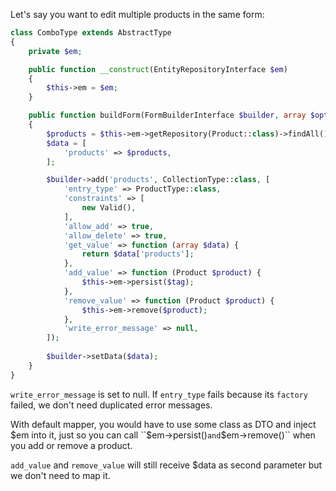 Let's say you want to edit multiple products in the same form:

```php
class ComboType extends AbstractType
{
    private $em;

    public function __construct(EntityRepositoryInterface $em)
    {
        $this->em = $em;
    }

    public function buildForm(FormBuilderInterface $builder, array $options): void
    {
        $products = $this->em->getRepository(Product::class)->findAll();
        $data = [
            'products' => $products,
        ];

        $builder->add('products', CollectionType::class, [
            'entry_type' => ProductType::class,
            'constraints' => [
                new Valid(),
            ],
            'allow_add' => true,
            'allow_delete' => true,
            'get_value' => function (array $data) {
                return $data['products'];
            },
            'add_value' => function (Product $product) {
                $this->em->persist($tag);
            },
            'remove_value' => function (Product $product) {
                $this->em->remove($product);
            },
            'write_error_message' => null,
        ]);
        
        $builder->setData($data);
    }
}
```
``write_error_message`` is set to null. If ``entry_type`` fails because its ``factory`` failed, we don't need duplicated error messages.


With default mapper, you would have to use some class as DTO and inject $em into it, just so you can call ``$em->persist()`` and ``$em->remove()`` when you add or remove a product. 

``add_value`` and ``remove_value`` will still receive $data as second parameter but we don't need to map it. 

